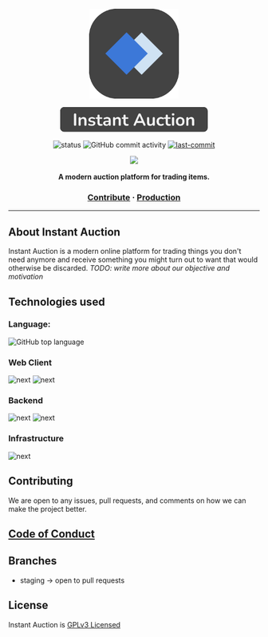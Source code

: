 <a href="#">
  <p align="center">
    <img height=180 src="assets/InstantAuction-Apple.svg"/>
  </p>
  <p align="center">
    <img height=50 src="assets/textBrand.svg">
  </p>
</a>

<p align="center">
  <img src="https://img.shields.io/badge/status-development-green?style=for-the-badge" alt="status" />
  <img alt="GitHub commit activity" src="https://img.shields.io/github/commit-activity/w/timthedev07/InstantAuction?logo=github&style=for-the-badge">
  <a href="https://github.com/timthedev07/InstantAuction/tree/staging">
    <img alt="last-commit" src="https://img.shields.io/github/last-commit/timthedev07/Your-Doge/staging?logo=github&logoColor=cyan&style=for-the-badge">
  </a>
</p>
<p align="center">
  <!-- <a href="https://yourdoge.vercel.app"><img alt="GitHub deployments" src="https://img.shields.io/github/deployments/timthedev07/Your-Doge/production?label=vercel&logo=vercel&logoColor=white&style=for-the-badge">
  </a> -->
  <a href="https://open.vscode.dev/timthedev07/InstantAuction">
    <img src="https://img.shields.io/badge/   -open in vscode-blue?style=for-the-badge&logo=visualstudiocode">
  </a>
</p>

<p align="center">
  <strong>A modern auction platform for trading items.</strong>
</p>

<h3 align="center">
  <a href="CONTRIBUTING.md">Contribute</a>
  <span> · </span>
  <a href="#">Production</a>
</h3>

---

## About Instant Auction

Instant Auction is a modern online platform for trading things you don't need anymore and receive something you might turn out to want that would otherwise be discarded.
_TODO: write more about our objective and motivation_

## Technologies used

### Language:

<img alt="GitHub top language" src="https://img.shields.io/github/languages/top/timthedev07/InstantAuction?logo=typescript&logoColor=5bbff5&style=for-the-badge">

### Web Client

<img alt="next" src="https://img.shields.io/badge/Next.js-313131?style=for-the-badge&logo=nextdotjs">
<img alt="next" src="https://img.shields.io/badge/TailwindCSS-001638?style=for-the-badge&logo=tailwindcss">

### Backend

<img alt="next" src="https://img.shields.io/badge/-Express-blue?style=for-the-badge&logo=express">
<img alt="next" src="https://img.shields.io/badge/-Redis-gray?style=for-the-badge&logo=redis">

### Infrastructure

<img alt="next" src="https://img.shields.io/badge/-Apollo GraphQL-purple?style=for-the-badge&logo=apollographql">

## Contributing

We are open to any issues, pull requests, and comments on how we can make the project better.

## [Code of Conduct](/CODE_OF_CONDUCT.md)

## Branches

- staging -> open to pull requests

## License

Instant Auction is [GPLv3 Licensed](LICENSE)
